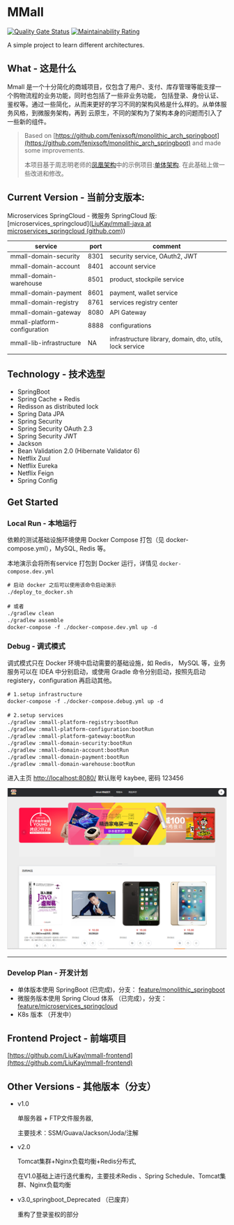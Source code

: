 # MMall 

[![Quality Gate Status](https://sonarcloud.io/api/project_badges/measure?project=LiuKay_mmall-java&metric=alert_status)](https://sonarcloud.io/summary/new_code?id=LiuKay_mmall-java)
[![Maintainability Rating](https://sonarcloud.io/api/project_badges/measure?project=LiuKay_mmall-java&metric=sqale_rating)](https://sonarcloud.io/summary/new_code?id=LiuKay_mmall-java)


A simple project to learn different architectures.

## What - 这是什么

Mmall 是一个十分简化的商城项目，仅包含了用户、支付、库存管理等能支撑一个购物流程的业务功能，同时也包括了一些非业务功能，
包括登录、身份认证、鉴权等。通过一些简化，从而来更好的学习不同的架构风格是什么样的。从单体服务风格，到微服务架构，再到
云原生，不同的架构为了架构本身的问题而引入了一些新的组件。

> Based on [https://github.com/fenixsoft/monolithic_arch_springboot](https://github.com/fenixsoft/monolithic_arch_springboot) and made some improvements.
>
> 本项目基于周志明老师的[凤凰架构](https://icyfenix.cn/introduction/about-the-fenix-project.html)中的示例项目:[单体架构](https://github.com/fenixsoft/monolithic_arch_springboot). 在此基础上做一些改进和修改。

## Current Version - 当前分支版本:

Microservices SpringCloud - 微服务 SpringCloud 版: [microservices_springcloud]([LiuKay/mmall-java at microservices_springcloud (github.com)](https://github.com/LiuKay/mmall-java/tree/microservices_springcloud)) 

| service                      | port | comment                                                  |
| ---------------------------- | ---- | -------------------------------------------------------- |
| mmall-domain-security        | 8301 | security service, OAuth2, JWT                            |
| mmall-domain-account         | 8401 | account service                                          |
| mmall-domain-warehouse       | 8501 | product, stockpile service                               |
| mmall-domain-payment         | 8601 | payment, wallet service                                  |
| mmall-domain-registry        | 8761 | services registry center                                 |
| mmall-domain-gateway         | 8080 | API Gateway                                              |
| mmall-platform-configuration | 8888 | configurations                                           |
| mmall-lib-infrastructure     | NA   | infrastructure library, domain, dto, utils, lock service |
|                              |      |                                                          |

## Technology - 技术选型

- SpringBoot
- Spring Cache + Redis
- Redisson as distributed lock
- Spring Data JPA
- Spring Security
- Spring Security OAuth 2.3
- Spring Security JWT
- Jackson
- Bean Validation 2.0 (Hibernate Validator 6)
- Netflix Zuul
- Netflix Eureka
- Netflix Feign
- Spring Config

## Get Started

### Local Run - 本地运行

依赖的测试基础设施环境使用 Docker Compose 打包（见 docker-compose.yml），MySQL, Redis 等。

本地演示会将所有service 打包到 Docker 运行，详情见 `docker-compose.dev.yml`

```shell
# 启动 docker 之后可以使用该命令启动演示
./deploy_to_docker.sh

# 或者
./gradlew clean
./gradlew assemble
docker-compose -f ./docker-compose.dev.yml up -d
```

### Debug - 调式模式

调式模式只在 Docker 环境中启动需要的基础设施，如 Redis， MySQL 等，业务服务可以在 IDEA 中分别启动，或使用 Gradle 命令分别启动，按照先启动 registery，configuration 再启动其他。

```shell
# 1.setup infrastructure
docker-compose -f ./docker-compose.debug.yml up -d

# 2.setup services
./gradlew :mmall-platform-registry:bootRun
./gradlew :mmall-platform-configuration:bootRun
./gradlew :mmall-platform-gateway:bootRun
./gradlew :mmall-domain-security:bootRun
./gradlew :mmall-domain-account:bootRun
./gradlew :mmall-domain-payment:bootRun
./gradlew :mmall-domain-warehouse:bootRun
```



进入主页 [http://localhost:8080/](http://localhost:8080/)  默认账号 kaybee, 密码 123456

![home](img/home.png)

-----

### Develop Plan - 开发计划

- 单体版本使用 SpringBoot (已完成)，分支： [feature/monolithic_springboot](https://github.com/LiuKay/mmall-java/tree/feature/monolithic_springboot)
- 微服务版本使用 Spring Cloud 体系 （已完成），分支：[feature/microservices_springcloud](https://github.com/LiuKay/mmall-java/tree/feature/microservices_springcloud) 
- K8s 版本 （开发中）

## Frontend Project - 前端项目

[https://github.com/LiuKay/mmall-frontend](https://github.com/LiuKay/mmall-frontend)

## Other Versions - 其他版本（分支）

- v1.0

  单服务器 + FTP文件服务器,

  主要技术：SSM/Guava/Jackson/Joda/注解

- v2.0

  Tomcat集群+Nginx负载均衡+Redis分布式,

  在V1.0基础上进行迭代重构，主要技术Redis 、Spring Schedule、Tomcat集群、Nginx负载均衡

- v3.0_springboot_Deprecated （已废弃）

  重构了登录鉴权的部分

